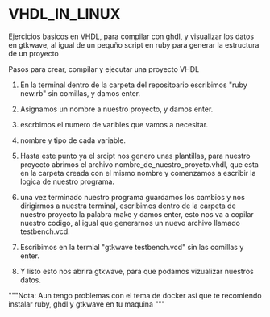 # VHDL_IN_LINUX
Ejercicios basicos en VHDL, para compilar con ghdl, y visualizar los datos en gtkwave, al igual de un pequño script en ruby para generar la estructura de un proyecto

Pasos para crear, compilar y ejecutar una proyecto VHDL
1. En la terminal dentro de la carpeta del repositoario escribimos "ruby new.rb" sin comillas, y damos enter.

2. Asignamos un nombre a nuestro proyecto, y damos enter.

3. escrbimos el numero de varibles que vamos a necesitar.

4. nombre y tipo de cada variable.

5. Hasta este punto ya el srcipt nos genero unas plantillas, para nuestro proyecto abrimos el archivo nombre_de_nuestro_proyeto.vhdl, que esta en la carpeta creada con el mismo nombre y comenzamos a escribir la logica de nuestro programa.

6. una vez terminado nuestro programa guardamos los cambios y nos dirigirmos a nuestra terminal, escribimos dentro de la carpeta de nuestro proyecto la palabra make y damos enter, esto nos va a copilar nuestro codigo, al igual que generarnos un nuevo archivo llamado testbench.vcd.

7. Escribimos en la termial "gtkwave testbench.vcd" sin las comillas y enter.

8. Y listo esto nos abrira gtkwave, para que podamos vizualizar nuestros datos.


"""Nota: Aun tengo problemas con el tema de docker asi que te recomiendo instalar ruby, ghdl y gtkwave en tu maquina """
